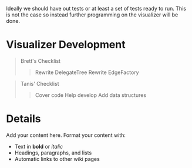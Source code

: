 Ideally we should have out tests or at least a set of tests ready to run. This is not the case so instead further programming on the visualizer will be done.

# Visualizer Development #

> Brett's Checklist
> > Rewrite DelegateTree
> > Rewrite EdgeFactory


> Tanis' Checklist
> > Cover code
> > Help develop
> > Add data structures


# Details #

Add your content here.  Format your content with:
  * Text in **bold** or _italic_
  * Headings, paragraphs, and lists
  * Automatic links to other wiki pages